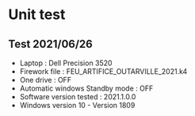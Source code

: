 # Unit test

## Test 2021/06/26

* Laptop : Dell Precision 3520
* Firework file : FEU_ARTIFICE_OUTARVILLE_2021.k4
* One drive : OFF
* Automatic windows Standby mode : OFF
* Software version tested : 2021.1.0.0
* Windows version 10 - Version 1809

